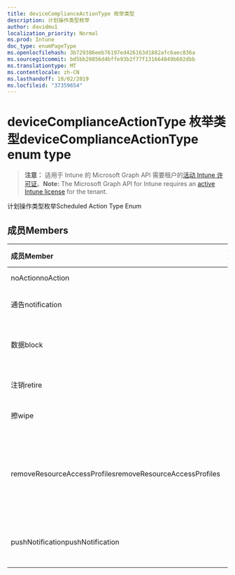 ```yaml
---
title: deviceComplianceActionType 枚举类型
description: 计划操作类型枚举
author: davidmu1
localization_priority: Normal
ms.prod: Intune
doc_type: enumPageType
ms.openlocfilehash: 3b729386eeb76197ed426163d1882afc6aec836a
ms.sourcegitcommit: bd5bb20856d4bffe93b2f77f131664849b602dbb
ms.translationtype: MT
ms.contentlocale: zh-CN
ms.lasthandoff: 10/02/2019
ms.locfileid: "37359654"
---
```

# <a name="devicecomplianceactiontype-enum-type"></a><span data-ttu-id="89fb5-103">deviceComplianceActionType 枚举类型</span><span class="sxs-lookup"><span data-stu-id="89fb5-103">deviceComplianceActionType enum type</span></span>

> <span data-ttu-id="89fb5-104">**注意：** 适用于 Intune 的 Microsoft Graph API 需要租户的[活动 Intune 许可证](https://go.microsoft.com/fwlink/?linkid=839381)。</span><span class="sxs-lookup"><span data-stu-id="89fb5-104">**Note:** The Microsoft Graph API for Intune requires an [active Intune license](https://go.microsoft.com/fwlink/?linkid=839381) for the tenant.</span></span>

<span data-ttu-id="89fb5-105">计划操作类型枚举</span><span class="sxs-lookup"><span data-stu-id="89fb5-105">Scheduled Action Type Enum</span></span>

## <a name="members"></a><span data-ttu-id="89fb5-106">成员</span><span class="sxs-lookup"><span data-stu-id="89fb5-106">Members</span></span>
|<span data-ttu-id="89fb5-107">成员</span><span class="sxs-lookup"><span data-stu-id="89fb5-107">Member</span></span>|<span data-ttu-id="89fb5-108">值</span><span class="sxs-lookup"><span data-stu-id="89fb5-108">Value</span></span>|<span data-ttu-id="89fb5-109">说明</span><span class="sxs-lookup"><span data-stu-id="89fb5-109">Description</span></span>|
|:---|:---|:---|
|<span data-ttu-id="89fb5-110">noAction</span><span class="sxs-lookup"><span data-stu-id="89fb5-110">noAction</span></span>|<span data-ttu-id="89fb5-111">0</span><span class="sxs-lookup"><span data-stu-id="89fb5-111">0</span></span>|<span data-ttu-id="89fb5-112">无操作</span><span class="sxs-lookup"><span data-stu-id="89fb5-112">No Action</span></span>|
|<span data-ttu-id="89fb5-113">通告</span><span class="sxs-lookup"><span data-stu-id="89fb5-113">notification</span></span>|<span data-ttu-id="89fb5-114">1</span><span class="sxs-lookup"><span data-stu-id="89fb5-114">1</span></span>|<span data-ttu-id="89fb5-115">发送通知</span><span class="sxs-lookup"><span data-stu-id="89fb5-115">Send Notification</span></span>|
|<span data-ttu-id="89fb5-116">数据</span><span class="sxs-lookup"><span data-stu-id="89fb5-116">block</span></span>|<span data-ttu-id="89fb5-117">双面</span><span class="sxs-lookup"><span data-stu-id="89fb5-117">2</span></span>|<span data-ttu-id="89fb5-118">阻止 AAD 中的设备</span><span class="sxs-lookup"><span data-stu-id="89fb5-118">Block the device in AAD</span></span>|
|<span data-ttu-id="89fb5-119">注销</span><span class="sxs-lookup"><span data-stu-id="89fb5-119">retire</span></span>|<span data-ttu-id="89fb5-120">第三章</span><span class="sxs-lookup"><span data-stu-id="89fb5-120">3</span></span>|<span data-ttu-id="89fb5-121">停用设备</span><span class="sxs-lookup"><span data-stu-id="89fb5-121">Retire the device</span></span>|
|<span data-ttu-id="89fb5-122">擦</span><span class="sxs-lookup"><span data-stu-id="89fb5-122">wipe</span></span>|<span data-ttu-id="89fb5-123">4</span><span class="sxs-lookup"><span data-stu-id="89fb5-123">4</span></span>|<span data-ttu-id="89fb5-124">擦除设备</span><span class="sxs-lookup"><span data-stu-id="89fb5-124">Wipe the device</span></span>|
|<span data-ttu-id="89fb5-125">removeResourceAccessProfiles</span><span class="sxs-lookup"><span data-stu-id="89fb5-125">removeResourceAccessProfiles</span></span>|<span data-ttu-id="89fb5-126">5</span><span class="sxs-lookup"><span data-stu-id="89fb5-126">5</span></span>|<span data-ttu-id="89fb5-127">从设备中删除资源访问配置文件</span><span class="sxs-lookup"><span data-stu-id="89fb5-127">Remove Resource Access Profiles from the device</span></span>|
|<span data-ttu-id="89fb5-128">pushNotification</span><span class="sxs-lookup"><span data-stu-id="89fb5-128">pushNotification</span></span>|<span data-ttu-id="89fb5-129">第</span><span class="sxs-lookup"><span data-stu-id="89fb5-129">9</span></span>|<span data-ttu-id="89fb5-130">将推送通知发送到设备</span><span class="sxs-lookup"><span data-stu-id="89fb5-130">Send push notification to device</span></span>|




